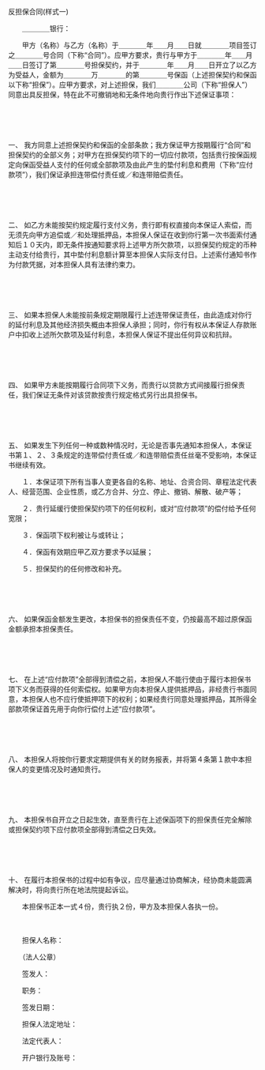 



反担保合同(样式一)



 

　　＿＿＿＿银行：

　　甲方（名称）与乙方（名称）于＿＿＿＿年＿＿月＿＿日就＿＿＿＿项目签订之＿＿＿＿号合同（下称“合同”）。应甲方要求，贵行与甲方于＿＿＿＿年＿＿月＿＿日签订了第＿＿＿＿号担保契约，并于＿＿＿＿年＿＿月＿＿日开立了以乙方为受益人，金额为＿＿＿＿万＿＿＿＿的第＿＿＿＿号保函（上述担保契约和保函以下称“担保”）。应甲方要求，对上述担保，我们＿＿＿＿公司（下称“担保人”）同意出具反担保，特在此不可撤销地和无条件地向贵行作出下述保证事项：

　　

　　

一、
我方同意上述担保契约和保函的全部条款；我方保证甲方按期履行“合同”和担保契约的全部义务；对甲方在担保契约项下的一切应付款项，包括贵行按保函规定向保函受益人支付的任何或全部款项及由此产生的垫付利息和费用（下称“应付款项”），我们保证承担连带偿付责任或／和连带赔偿责任。

　　

　　

二、
如乙方未能按契约规定履行支付义务，贵行即有权直接向本保证人索偿，而无须先向甲方追偿或／和处理抵押品，本担保人保证在收到你行第一次书面索付通知后１０天内，即无条件按通知要求将上述甲方所欠款项，以担保契约规定的币种主动支付给贵行，其中垫付利息额计算至本担保人实际支付日。上述索付通知书作为付款凭据，对本担保人具有法律约束力。

　　

　　

三、
如果本担保人未能按前条规定期限履行上述连带保证责任，由此造成对你行的延付利息及其他经济损失概由本担保人承担；同时，你行有权从本保证人存款账户中扣收上述所欠款项及延付利息，本担保人保证不提出任何异议和抗辩。

　　

　　

四、
如果甲方未能按期履行合同项下义务，而贵行以贷款方式间接履行担保责任，我们保证无条件对该贷款按贵行规定格式另行出具担保书。

　　

　　

五、
如果发生下列任何一种或数种情况时，无论是否事先通知本担保人，本保证书第１、２、３条规定的连带偿付责任或／和连带赔偿责任丝毫不受影响，本保证书继续有效。

　　１．本保证项下所有当事人变更各自的名称、地址、合资合同、章程法定代表人、经营范围、企业性质，或乙方合并、分立、停止、撤销、解散、破产等；

　　２．贵行延缓行使担保契约项下的任何权利，或对“应付款项”的偿付给予任何宽限；

　　３．保函项下权利被让与或转让；

　　４．保函有效期应甲乙双方要求予以延展；

　　５．担保契约的任何修改和补充。

　　

　　

六、
如果保函金额发生更改，本担保书的担保责任不变，仍按最高不超过原保函金额承担本担保责任。

　　

　　

七、
在上述“应付款项”全部得到清偿之前，本担保人不能行使由于履行本担保书项下义务而获得的任何索偿权。如果甲方向本担保人提供抵押品，非经贵行书面同意，本担保人也不应行使抵押项下的权利；如果经贵行同意处理抵押品，其所得全部款项保证首先用于向你行偿付上述“应付款项”。

　　

　　

八、
本担保人将按你行要求定期提供有关的财务报表，并将第４条第１款中本担保人的变更情况及时通知贵行。

　　

　　

九、
本担保书自开立之日起生效，直至贵行在上述保函项下的担保责任完全解除或担保契约项下应付款项全部得到清偿之日失效。

　　

　　

十、
在履行本担保书的过程中如有争议，应尽量通过协商解决，经协商未能圆满解决时，将向贵行所在地法院提起诉讼。

　　本担保书正本一式４份，贵行执２份，甲方及本担保人各执一份。

　　

　　担保人名称：

　　（法人公章）

　　签发人：

　　职务：

　　签发日期：

　　担保人法定地址：

　　法定代表人：

　　开户银行及账号：